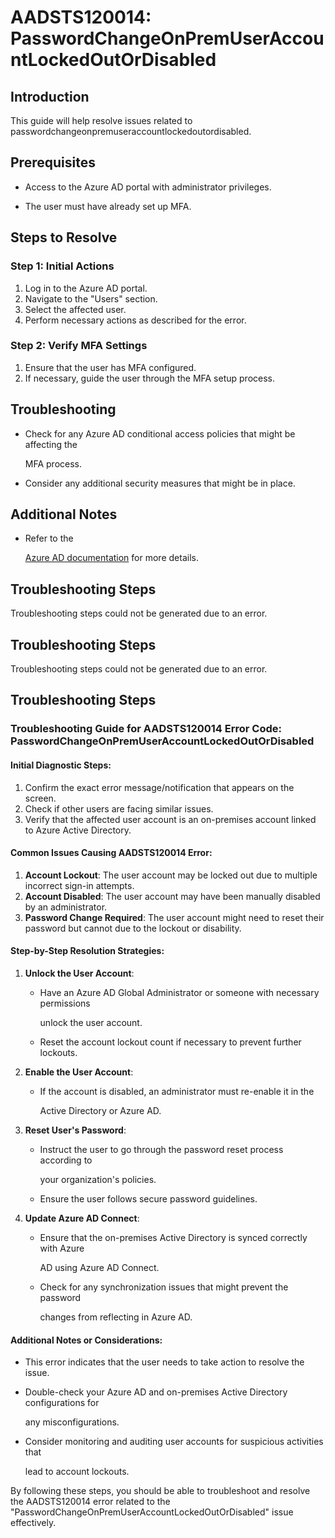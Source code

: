 # AADSTS120014: PasswordChangeOnPremUserAccountLockedOutOrDisabled


## Introduction

This guide will help resolve issues related to
passwordchangeonpremuseraccountlockedoutordisabled.


## Prerequisites


* Access to the Azure AD portal with administrator privileges.

* The user must have already set up MFA.


## Steps to Resolve


### Step 1: Initial Actions

1. Log in to the Azure AD portal.
2. Navigate to the "Users" section.
3. Select the affected user.
4. Perform necessary actions as described for the error.


### Step 2: Verify MFA Settings

1. Ensure that the user has MFA configured.
2. If necessary, guide the user through the MFA setup process.


## Troubleshooting


* Check for any Azure AD conditional access policies that might be affecting the

  MFA process.

* Consider any additional security measures that might be in place.


## Additional Notes


* Refer to the

  [Azure AD 
documentation](https://learn.microsoft.com/en-us/azure/active-directory/)
  for more details.


## Troubleshooting Steps

Troubleshooting steps could not be generated due to an error.


## Troubleshooting Steps

Troubleshooting steps could not be generated due to an error.


## Troubleshooting Steps


### Troubleshooting Guide for AADSTS120014 Error Code: PasswordChangeOnPremUserAccountLockedOutOrDisabled


#### Initial Diagnostic Steps:

1. Confirm the exact error message/notification that appears on the screen.
2. Check if other users are facing similar issues.
3. Verify that the affected user account is an on-premises account linked to
   Azure Active Directory.


#### Common Issues Causing AADSTS120014 Error:

1. **Account Lockout**: The user account may be locked out due to multiple
   incorrect sign-in attempts.
2. **Account Disabled**: The user account may have been manually disabled by an
   administrator.
3. **Password Change Required**: The user account might need to reset their
   password but cannot due to the lockout or disability.


#### Step-by-Step Resolution Strategies:

1. **Unlock the User Account**:

   * Have an Azure AD Global Administrator or someone with necessary permissions

     unlock the user account.
   * Reset the account lockout count if necessary to prevent further lockouts.

2. **Enable the User Account**:

   * If the account is disabled, an administrator must re-enable it in the

     Active Directory or Azure AD.

3. **Reset User's Password**:
   * Instruct the user to go through the password reset process according to

     your organization's policies.
   * Ensure the user follows secure password guidelines.

4. **Update Azure AD Connect**:
   * Ensure that the on-premises Active Directory is synced correctly with Azure

     AD using Azure AD Connect.
   * Check for any synchronization issues that might prevent the password

     changes from reflecting in Azure AD.


#### Additional Notes or Considerations:


* This error indicates that the user needs to take action to resolve the issue.

* Double-check your Azure AD and on-premises Active Directory configurations for

  any misconfigurations.

* Consider monitoring and auditing user accounts for suspicious activities that

  lead to account lockouts.

By following these steps, you should be able to troubleshoot and resolve the
AADSTS120014 error related to the
"PasswordChangeOnPremUserAccountLockedOutOrDisabled" issue effectively.